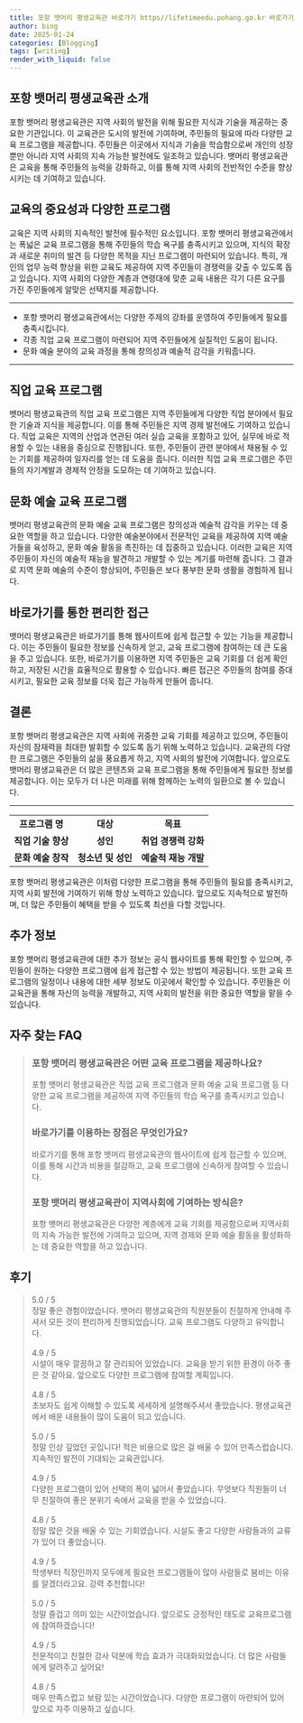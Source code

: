```yaml
---
title: 포항 뱃머리 평생교육관 바로가기 https//lifetimeedu.pohang.go.kr 바로가기
author: bing
date: 2025-01-24
categories: [Blogging]
tags: [writing]
render_with_liquid: false
---
```



<h2 id='포항 뱃머리 평생교육관 소개'>포항 뱃머리 평생교육관 소개</h2>

<p>포항 뱃머리 평생교육관은 지역 사회의 발전을 위해 필요한 지식과 기술을 제공하는 중요한 기관입니다. 이 교육관은 도시의 발전에 기여하며, 주민들의 필요에 따라 다양한 교육 프로그램을 제공합니다. 주민들은 이곳에서 지식과 기술을 학습함으로써 개인의 성장뿐만 아니라 지역 사회의 지속 가능한 발전에도 일조하고 있습니다. 뱃머리 평생교육관은 교육을 통해 주민들의 능력을 강화하고, 이를 통해 지역 사회의 전반적인 수준을 향상시키는 데 기여하고 있습니다.</p>

<h2 id='교육의 중요성과 다양한 프로그램'>교육의 중요성과 다양한 프로그램</h2>

<p>교육은 지역 사회의 지속적인 발전에 필수적인 요소입니다. 포항 뱃머리 평생교육관에서는 폭넓은 교육 프로그램을 통해 주민들의 학습 욕구를 충족시키고 있으며, 지식의 확장과 새로운 취미의 발견 등 다양한 목적을 지닌 프로그램이 마련되어 있습니다. 특히, 개인의 업무 능력 향상을 위한 교육도 제공하여 지역 주민들이 경쟁력을 갖출 수 있도록 돕고 있습니다. 지역 사회의 다양한 계층과 연령대에 맞춘 교육 내용은 각기 다른 요구를 가진 주민들에게 알맞은 선택지를 제공합니다.</p>

<hr />

<ul>
    <li>포항 뱃머리 평생교육관에서는 다양한 주제의 강좌를 운영하여 주민들에게 필요를 충족시킵니다.</li>
    <li>각종 직업 교육 프로그램이 마련되어 지역 주민들에게 실질적인 도움이 됩니다.</li>
    <li>문화 예술 분야의 교육 과정을 통해 창의성과 예술적 감각을 키워줍니다.</li>
</ul>

<hr />

<h2 id='직업 교육 프로그램'>직업 교육 프로그램</h2>

<p>뱃머리 평생교육관의 직업 교육 프로그램은 지역 주민들에게 다양한 직업 분야에서 필요한 기술과 지식을 제공합니다. 이를 통해 주민들은 지역 경제 발전에도 기여하고 있습니다. 직업 교육은 지역의 산업과 연관된 여러 실습 교육을 포함하고 있어, 실무에 바로 적용할 수 있는 내용을 중심으로 진행됩니다. 또한, 주민들이 관련 분야에서 채용될 수 있는 기회를 제공하여 일자리를 얻는 데 도움을 줍니다. 이러한 직업 교육 프로그램은 주민들의 자기계발과 경제적 안정을 도모하는 데 기여하고 있습니다.</p>

<h2 id='문화 예술 교육 프로그램'>문화 예술 교육 프로그램</h2>

<p>뱃머리 평생교육관의 문화 예술 교육 프로그램은 창의성과 예술적 감각을 키우는 데 중요한 역할을 하고 있습니다. 다양한 예술분야에서 전문적인 교육을 제공하여 지역 예술가들을 육성하고, 문화 예술 활동을 촉진하는 데 집중하고 있습니다. 이러한 교육은 지역 주민들이 자신의 예술적 재능을 발견하고 개발할 수 있는 계기를 마련해 줍니다. 그 결과로 지역 문화 예술의 수준이 향상되어, 주민들은 보다 풍부한 문화 생활을 경험하게 됩니다.</p>

<h2 id='바로가기를 통한 편리한 접근'>바로가기를 통한 편리한 접근</h2>

<p>뱃머리 평생교육관은 바로가기를 통해 웹사이트에 쉽게 접근할 수 있는 기능을 제공합니다. 이는 주민들이 필요한 정보를 신속하게 얻고, 교육 프로그램에 참여하는 데 큰 도움을 주고 있습니다. 또한, 바로가기를 이용하면 지역 주민들은 교육 기회를 더 쉽게 확인하고, 저장된 시간을 효율적으로 활용할 수 있습니다. 빠른 접근은 주민들의 참여를 증대시키고, 필요한 교육 정보를 더욱 접근 가능하게 만들어 줍니다.</p>

<h2 id='결론'>결론</h2>

<p>포항 뱃머리 평생교육관은 지역 사회에 귀중한 교육 기회를 제공하고 있으며, 주민들이 자신의 잠재력을 최대한 발휘할 수 있도록 돕기 위해 노력하고 있습니다. 교육관의 다양한 프로그램은 주민들의 삶을 풍요롭게 하고, 지역 사회의 발전에 기여합니다. 앞으로도 뱃머리 평생교육관은 더 많은 콘텐츠와 교육 프로그램을 통해 주민들에게 필요한 정보를 제공합니다. 이는 모두가 더 나은 미래를 위해 함께하는 노력의 일환으로 볼 수 있습니다.</p>

<hr />

<table>
    <tr>
        <td style="text-align: center; height: 17px;"><b>프로그램 명</b></td>
        <td style="text-align: center; height: 17px;"><b>대상</b></td>
        <td style="text-align: center; height: 17px;"><b>목표</b></td>
    </tr>
    <tr>
        <td style="text-align: center; height: 17px;"><b>직업 기술 향상</b></td>
        <td style="text-align: center; height: 17px;"><b>성인</b></td>
        <td style="text-align: center; height: 17px;"><b>취업 경쟁력 강화</b></td>
    </tr>
    <tr>
        <td style="text-align: center; height: 17px;"><b>문화 예술 창작</b></td>
        <td style="text-align: center; height: 17px;"><b>청소년 및 성인</b></td>
        <td style="text-align: center; height: 17px;"><b>예술적 재능 개발</b></td>
    </tr>
</table>

<p>포항 뱃머리 평생교육관은 이처럼 다양한 프로그램을 통해 주민들의 필요를 충족시키고, 지역 사회 발전에 기여하기 위해 항상 노력하고 있습니다. 앞으로도 지속적으로 발전하며, 더 많은 주민들이 혜택을 받을 수 있도록 최선을 다할 것입니다.</p>

<h2 id='추가 정보'>추가 정보</h2>

<p>포항 뱃머리 평생교육관에 대한 추가 정보는 공식 웹사이트를 통해 확인할 수 있으며, 주민들이 원하는 다양한 프로그램에 쉽게 접근할 수 있는 방법이 제공됩니다. 또한 교육 프로그램의 일정이나 내용에 대한 세부 정보도 이곳에서 확인할 수 있습니다. 주민들은 이 교육관을 통해 자신의 능력을 개발하고, 지역 사회의 발전을 위한 중요한 역할을 맡을 수 있습니다.</p>


<h2 id='자주_찾는_FAQ'>자주 찾는 FAQ</h2>
<div itemscope="" itemtype="https://schema.org/FAQPage"> 
<blockquote> 
<div itemscope="" itemprop="mainEntity" itemtype="https://schema.org/Question"> 
<h3 itemprop="name">포항 뱃머리 평생교육관은 어떤 교육 프로그램을 제공하나요?</h3> 
<div itemscope="" itemprop="acceptedAnswer" itemtype="https://schema.org/Answer"> 
<span itemprop="text"> 
<p>포항 뱃머리 평생교육관은 직업 교육 프로그램과 문화 예술 교육 프로그램 등 다양한 교육 프로그램을 제공하여 지역 주민들의 학습 욕구를 충족시키고 있습니다.</p> 
</span> 
</div> 
</div> 
<div itemscope="" itemprop="mainEntity" itemtype="https://schema.org/Question"> 
<h3 itemprop="name">바로가기를 이용하는 장점은 무엇인가요?</h3> 
<div itemscope="" itemprop="acceptedAnswer" itemtype="https://schema.org/Answer"> 
<span itemprop="text"> 
<p>바로가기를 통해 포항 뱃머리 평생교육관의 웹사이트에 쉽게 접근할 수 있으며, 이를 통해 시간과 비용을 절감하고, 교육 프로그램에 신속하게 참여할 수 있습니다.</p> 
</span> 
</div> 
</div> 
<div itemscope="" itemprop="mainEntity" itemtype="https://schema.org/Question"> 
<h3 itemprop="name">포항 뱃머리 평생교육관이 지역사회에 기여하는 방식은?</h3> 
<div itemscope="" itemprop="acceptedAnswer" itemtype="https://schema.org/Answer"> 
<span itemprop="text"> 
<p>포항 뱃머리 평생교육관은 다양한 계층에게 교육 기회를 제공함으로써 지역사회의 지속 가능한 발전에 기여하고 있으며, 지역 경제와 문화 예술 활동을 활성화하는 데 중요한 역할을 하고 있습니다.</p> 
</span> 
</div> 
</div> 
</blockquote> 
</div>
<h2 id='후기'>후기</h2>
<div itemscope itemtype="https://schema.org/Product">
  <blockquote>
  <div itemprop="review" itemscope itemtype="https://schema.org/Review">
      <div itemprop="reviewRating" itemscope itemtype="https://schema.org/Rating"> <span itemprop="ratingValue">5.0</span> / <span itemprop="bestRating">5</span> </div>
      <span itemprop="reviewBody">정말 좋은 경험이었습니다. 뱃머리 평생교육관의 직원분들이 친절하게 안내해 주셔서 모든 것이 편리하게 진행되었습니다. 교육 프로그램도 다양하고 유익합니다.</span>
  </div>
  <br>
  <div itemprop="review" itemscope itemtype="https://schema.org/Review">
      <div itemprop="reviewRating" itemscope itemtype="https://schema.org/Rating"> <span itemprop="ratingValue">4.9</span> / <span itemprop="bestRating">5</span> </div>
      <span itemprop="reviewBody">시설이 매우 깔끔하고 잘 관리되어 있었습니다. 교육을 받기 위한 환경이 아주 좋은 것 같아요. 앞으로도 다양한 프로그램에 참여할 계획입니다.</span>
  </div>
  <br>
  <div itemprop="review" itemscope itemtype="https://schema.org/Review">
      <div itemprop="reviewRating" itemscope itemtype="https://schema.org/Rating"> <span itemprop="ratingValue">4.8</span> / <span itemprop="bestRating">5</span> </div>
      <span itemprop="reviewBody">초보자도 쉽게 이해할 수 있도록 세세하게 설명해주셔서 좋았습니다. 평생교육관에서 배운 내용들이 많이 도움이 되고 있습니다.</span>
  </div>
  <br>
  <div itemprop="review" itemscope itemtype="https://schema.org/Review">
      <div itemprop="reviewRating" itemscope itemtype="https://schema.org/Rating"> <span itemprop="ratingValue">5.0</span> / <span itemprop="bestRating">5</span> </div>
      <span itemprop="reviewBody">정말 인상 깊었던 곳입니다! 적은 비용으로 많은 걸 배울 수 있어 만족스럽습니다. 지속적인 발전이 기대되는 교육관입니다.</span>
  </div>
  <br>
  <div itemprop="review" itemscope itemtype="https://schema.org/Review">
      <div itemprop="reviewRating" itemscope itemtype="https://schema.org/Rating"> <span itemprop="ratingValue">4.9</span> / <span itemprop="bestRating">5</span> </div>
      <span itemprop="reviewBody">다양한 프로그램이 있어 선택의 폭이 넓어서 좋았습니다. 무엇보다 직원들이 너무 친절하여 좋은 분위기 속에서 교육을 받을 수 있었습니다.</span>
  </div>
  <br>
  <div itemprop="review" itemscope itemtype="https://schema.org/Review">
      <div itemprop="reviewRating" itemscope itemtype="https://schema.org/Rating"> <span itemprop="ratingValue">4.8</span> / <span itemprop="bestRating">5</span> </div>
      <span itemprop="reviewBody">정말 많은 것을 배울 수 있는 기회였습니다. 시설도 좋고 다양한 사람들과의 교류가 있어 더 좋았습니다.</span>
  </div>
  <br>
  <div itemprop="review" itemscope itemtype="https://schema.org/Review">
      <div itemprop="reviewRating" itemscope itemtype="https://schema.org/Rating"> <span itemprop="ratingValue">4.9</span> / <span itemprop="bestRating">5</span> </div>
      <span itemprop="reviewBody">학생부터 직장인까지 모두에게 필요한 프로그램들이 많아 사람들로 붐비는 이유를 알겠더라고요. 강력 추천합니다!</span>
  </div>
  <br>
  <div itemprop="review" itemscope itemtype="https://schema.org/Review">
      <div itemprop="reviewRating" itemscope itemtype="https://schema.org/Rating"> <span itemprop="ratingValue">5.0</span> / <span itemprop="bestRating">5</span> </div>
      <span itemprop="reviewBody">정말 즐겁고 의미 있는 시간이었습니다. 앞으로도 긍정적인 태도로 교육프로그램에 참여하겠습니다!</span>
  </div>
  <br>
  <div itemprop="review" itemscope itemtype="https://schema.org/Review">
      <div itemprop="reviewRating" itemscope itemtype="https://schema.org/Rating"> <span itemprop="ratingValue">4.9</span> / <span itemprop="bestRating">5</span> </div>
      <span itemprop="reviewBody">전문적이고 친절한 강사 덕분에 학습 효과가 극대화되었습니다. 더 많은 사람들에게 알려주고 싶어요!</span>
  </div>
  <br>
  <div itemprop="review" itemscope itemtype="https://schema.org/Review">
      <div itemprop="reviewRating" itemscope itemtype="https://schema.org/Rating"> <span itemprop="ratingValue">4.8</span> / <span itemprop="bestRating">5</span> </div>
      <span itemprop="reviewBody">매우 만족스럽고 보람 있는 시간이었습니다. 다양한 프로그램이 마련되어 있어 앞으로 자주 이용하고 싶습니다.</span>
  </div>
  </blockquote>
</div>
